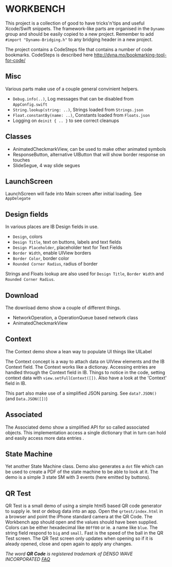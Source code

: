 # WORKBENCH

This project is a collection of good to have tricks'n'tips and useful Xcode/Swift snippets. The framework-like parts are organised in the `Dynamo` group and should be easily copied to a new project. Remember to add `#import "Dynamo-Bridging.h"` to any bridging header in a new project.

The project contains a CodeSteps file that contains a number of code bookmarks. CodeSteps is described here http://dyna.mo/bookmarking-tool-for-code/

## Misc

Various parts make use of a couple general convinient helpers.

* `Debug.info(..)`, Log messages that can be disabled from `AppConfig.swift`
* `String.lookup(string: ..)`, Strings loaded from `Strings.json`
* `Float.constantBy(name: ..)`, Constants loaded from `Floats.json`
* Logging on `deinit { .. }` to see correct cleanups

## Classes

* AnimatedCheckmarkView, can be used to make other animated symbols
* ResponseButton, alternative UIButton that will show border response on touches
* SlideSegue, 4 way slide segues

## LaunchScreen

LaunchScreen will fade into Main screen after initial loading. See `AppDelegate`

## Design fields

In various places are IB Design fields in use.

* `Design`, colors
* `Design Title`, text on buttons, labels and text fields
* `Design Placeholder`, placeholder text for Text Fields
* `Border Width`, enable UIView borders
* `Border Color`, border color
* `Rounded Corner Radius`, radius of border

Strings and Floats lookup are also used for `Design Title`, `Border Width` and `Rounded Corner Radius`.

## Download

The download demo show a couple of different things.

* NetworkOperation, a OperationQueue based network class
* AnimatedCheckmarkView

## Context

The Context demo show a lean way to populate UI things like UILabel

The Context concept is a way to attach data on UIView elements and the IB Context field. The Context works like a dictionay. Accessing entries are handled through the Context field in IB. Things to notice in the code, setting context data with `view.setFullContext([])`. Also have a look at the 'Context' field in IB.

This part also make use of a simplified JSON parsing. See `data?.JSON()` (and `Data.JSON([])`)

## Associated

The Associated demo show a simplified API for so called associated objects. This implementation access a single dictionary that in turn can hold and easily access more data entries .

## State Machine

Yet another State Machine class. Demo also generates a `dot` file which can be used to create a PDF of the state machine to be able to look at it. The demo is a simple 3 state SM with 3 events (here emitted by buttons).

## QR Test

QR Test is a small demo of using a simple html5 based QR code generator to supply ie. test or debug data into an app. Open the `qrtest/index.html` in a browser and point the iPhone standard camera at the QR Code. The Workbench app should open and the values should have been supplied. Colors can be either hexadecimal like `00ff00` or ie. a name like `blue`. The string field respond to `big` and `small`. Fast is the speed of the ball in the QR Test screen. The QR Test screen only updates when opening so if it is aleady opened, close and open again to apply any changes.

_The word **QR Code** is registered trademark of DENSO WAVE INCORPORATED [FAQ](http://www.denso-wave.com/qrcode/faqpatent-e.html)_
